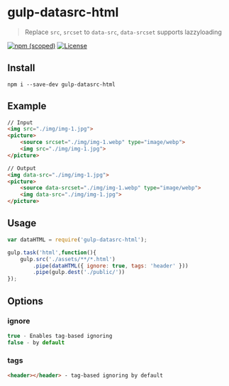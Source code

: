 # gulp-datasrc-html

> Replace `src`, `srcset` to `data-src`, `data-srcset` supports lazzyloading

[![npm (scoped)](https://img.shields.io/npm/v/gulp-datasrc-html.svg?style=flat-square)](https://www.npmjs.com/package/gulp-datasrc-html)
[![License](https://img.shields.io/github/license/exuanbo/gulp-datasrc-html.svg?style=flat-square)](https://github.com/Bladhard/gulp-datasrc-html/blob/main/LICENSE)
## Install

```npm
npm i --save-dev gulp-datasrc-html
```

## Example

```html
// Input
<img src="./img/img-1.jpg">
<picture>
    <source srcset="./img/img-1.webp" type="image/webp">
    <img src="./img/img-1.jpg">
</picture>

// Output
<img data-src="./img/img-1.jpg">
<picture>
    <source data-srcset="./img/img-1.webp" type="image/webp">
    <img data-src="./img/img-1.jpg">
</picture>
```

## Usage

```javascript
var dataHTML = require('gulp-datasrc-html');

gulp.task('html',function(){
    gulp.src('./assets/**/*.html')
        .pipe(dataHTML({ ignore: true, tags: 'header' }))
        .pipe(gulp.dest('./public/'))
});
```

## Options

### ignore

```javascript
true - Enables tag-based ignoring
false - by default
```

### tags

```html
<header></header> - tag-based ignoring by default
```
